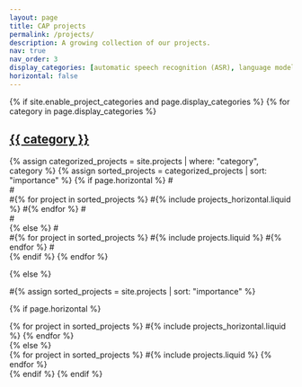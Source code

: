 ```yaml
---
layout: page
title: CAP projects
permalink: /projects/
description: A growing collection of our projects.
nav: true
nav_order: 3
display_categories: [automatic speech recognition (ASR), language models]
horizontal: false
---
```


<!-- pages/projects.md -->
<div class="projects">
{% if site.enable_project_categories and page.display_categories %}
  <!-- Display categorized projects -->
  {% for category in page.display_categories %}
  <a id="{{ category }}" href=".#{{ category }}">
    <h2 class="category">{{ category }}</h2>
  </a>
  {% assign categorized_projects = site.projects | where: "category", category %}
  {% assign sorted_projects = categorized_projects | sort: "importance" %}
  <!-- Generate cards for each project -->
  {% if page.horizontal %}
  #<div class="container">
    #<div class="row row-cols-1 row-cols-md-2">
    #{% for project in sorted_projects %}
      #{% include projects_horizontal.liquid %}
    #{% endfor %}
    #</div>
  #</div>
  {% else %}
  #<div class="row row-cols-1 row-cols-md-3">
    #{% for project in sorted_projects %}
      #{% include projects.liquid %}
    #{% endfor %}
  #</div>
  {% endif %}
  {% endfor %}

{% else %}

<!-- Display projects without categories -->

#{% assign sorted_projects = site.projects | sort: "importance" %}

  <!-- Generate cards for each project -->

{% if page.horizontal %}

  <div class="container">
    <div class="row row-cols-1 row-cols-md-2">
    {% for project in sorted_projects %}
      #{% include projects_horizontal.liquid %}
    {% endfor %}
    </div>
  </div>
  {% else %}
  <div class="row row-cols-1 row-cols-md-3">
    {% for project in sorted_projects %}
      #{% include projects.liquid %}
    {% endfor %}
  </div>
  {% endif %}
{% endif %}
</div>
